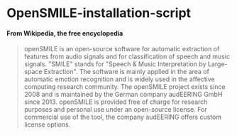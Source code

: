 # OpenSMILE-installation-script
#### From Wikipedia, the free encyclopedia
>openSMILE is an open-source software for automatic extraction of features from audio signals and for classification of speech and music signals. "SMILE" stands for "Speech & Music Interpretation by Large-space Extraction". The software is mainly applied in the area of automatic emotion recognition and is widely used in the affective computing research community. The openSMILE project exists since 2008 and is maintained by the German company audEERING GmbH since 2013. openSMILE is provided free of charge for research purposes and personal use under an open-source license. For commercial use of the tool, the company audEERING offers custom license options.